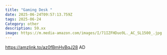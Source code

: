```yaml
---
title: "Gaming Desk "
date: 2025-06-24T09:57:13.759Z
tags: 2025-06-24
Category: other
description: 59.xx
image: https://m.media-amazon.com/images/I/71IZFHDuo9L._AC_SL1500_.jpg
---
```

https://amzlink.to/az0fBmHvBqJ28
AD